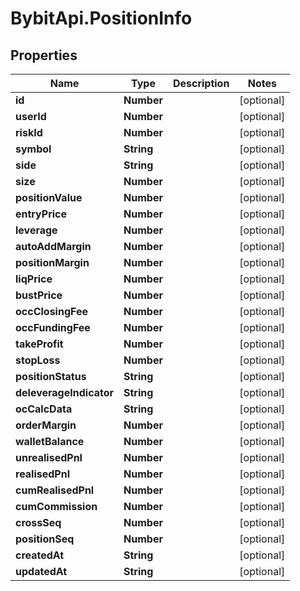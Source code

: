 # BybitApi.PositionInfo

## Properties
Name | Type | Description | Notes
------------ | ------------- | ------------- | -------------
**id** | **Number** |  | [optional] 
**userId** | **Number** |  | [optional] 
**riskId** | **Number** |  | [optional] 
**symbol** | **String** |  | [optional] 
**side** | **String** |  | [optional] 
**size** | **Number** |  | [optional] 
**positionValue** | **Number** |  | [optional] 
**entryPrice** | **Number** |  | [optional] 
**leverage** | **Number** |  | [optional] 
**autoAddMargin** | **Number** |  | [optional] 
**positionMargin** | **Number** |  | [optional] 
**liqPrice** | **Number** |  | [optional] 
**bustPrice** | **Number** |  | [optional] 
**occClosingFee** | **Number** |  | [optional] 
**occFundingFee** | **Number** |  | [optional] 
**takeProfit** | **Number** |  | [optional] 
**stopLoss** | **Number** |  | [optional] 
**positionStatus** | **String** |  | [optional] 
**deleverageIndicator** | **String** |  | [optional] 
**ocCalcData** | **String** |  | [optional] 
**orderMargin** | **Number** |  | [optional] 
**walletBalance** | **Number** |  | [optional] 
**unrealisedPnl** | **Number** |  | [optional] 
**realisedPnl** | **Number** |  | [optional] 
**cumRealisedPnl** | **Number** |  | [optional] 
**cumCommission** | **Number** |  | [optional] 
**crossSeq** | **Number** |  | [optional] 
**positionSeq** | **Number** |  | [optional] 
**createdAt** | **String** |  | [optional] 
**updatedAt** | **String** |  | [optional] 


